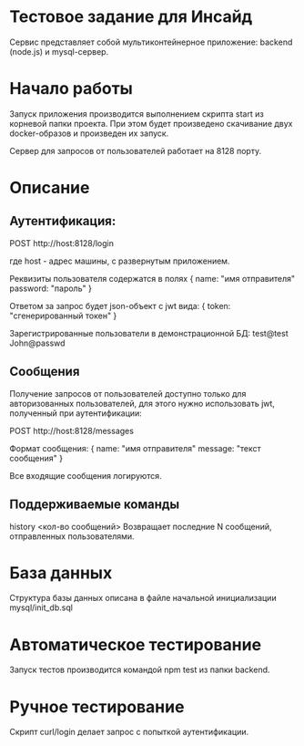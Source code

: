 # Тестовое задание для Инсайд

Сервис представляет собой мультиконтейнерное приложение: backend (node.js) и mysql-сервер.

# Начало работы

Запуск приложения производится выполнением скрипта start из корневой папки проекта. При этом будет произведено скачивание двух docker-образов и произведен их запуск. 

Сервер для запросов от пользователей работает на 8128 порту.

# Описание

## Аутентификация:

POST http://host:8128/login

где host - адрес машины, с развернутым приложением.

Реквизиты пользователя содержатся в полях
{
    name: "имя отправителя"
    password: "пароль" 
}

Ответом за запрос будет json-объект с jwt вида:
{
    token: "сгенерированный токен" 
}

Зарегистрированные пользователи в демонстрационной БД:
test@test
John@passwd

## Сообщения

Получение запросов от пользователей доступно только для авторизованных пользователей, для этого нужно использовать jwt, полученный при аутентификации:

POST http://host:8128/messages

Формат сообщения:
{
    name: "имя отправителя"
    message: "текст сообщения" 
}

Все входящие сообщения логируются.

## Поддерживаемые команды

history <кол-во сообщений>
Возвращает последние N сообщений, отправленных пользователями.

# База данных

Структура базы данных описана в файле начальной	инициализации mysql/init_db.sql

# Автоматическое тестирование

Запуск тестов производится командой npm test из папки backend.

# Ручное тестирование

Скрипт curl/login делает запрос с попыткой аутентификации. 
